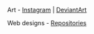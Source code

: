 Art - [Instagram](https://www.instagram.com/qwerty_pencils/)     |     [DeviantArt](https://www.deviantart.com/qwertypencils)  

Web designs - [Repositories](https://www.instagram.com/qwerty_pencils/)
